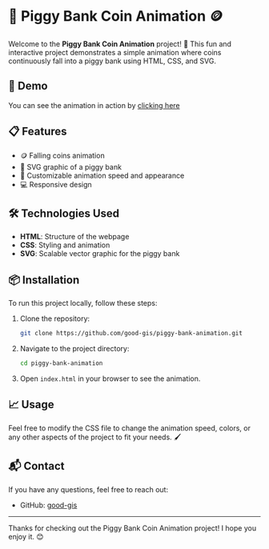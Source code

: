 # 🐷 Piggy Bank Coin Animation 🪙

Welcome to the **Piggy Bank Coin Animation** project! 🎉 This fun and interactive project demonstrates a simple animation where coins continuously fall into a piggy bank using HTML, CSS, and SVG.

## 🚀 Demo

You can see the animation in action by [clicking here](https://good-gis.github.io/piggy-bank-animation/)

## 📋 Features

- 🪙 Falling coins animation
- 🐖 SVG graphic of a piggy bank
- 🎨 Customizable animation speed and appearance
- 💻 Responsive design

## 🛠️ Technologies Used

- **HTML**: Structure of the webpage
- **CSS**: Styling and animation
- **SVG**: Scalable vector graphic for the piggy bank

## 📦 Installation

To run this project locally, follow these steps:

1. Clone the repository:

   ```bash
   git clone https://github.com/good-gis/piggy-bank-animation.git
   ```

2. Navigate to the project directory:

   ```bash
   cd piggy-bank-animation
   ```

3. Open `index.html` in your browser to see the animation.

## 📈 Usage

Feel free to modify the CSS file to change the animation speed, colors, or any other aspects of the project to fit your needs. 🖌️

## 📬 Contact

If you have any questions, feel free to reach out:

- GitHub: [good-gis](https://github.com/good-gis)

---

Thanks for checking out the Piggy Bank Coin Animation project! I hope you enjoy it. 😊
